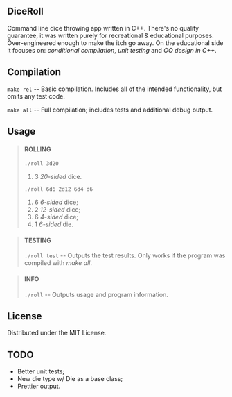 ## DiceRoll
Command line dice throwing app written in C++. There's no quality guarantee, it was written purely for recreational & educational purposes.
Over-engineered enough to make the itch go away. On the educational side it focuses on: _conditional compilation_, _unit testing_ and _OO design in C++_.

## Compilation
`make rel` -- Basic compilation. Includes all of the intended functionality, but omits any test code.

`make all` -- Full compilation; includes tests and additional debug output.

## Usage
> #### ROLLING
> `./roll 3d20`
> 1. 3 _20-sided_ dice.
>
> `./roll 6d6 2d12 6d4 d6`
> 1. 6 _6-sided_ dice;
> 1. 2 _12-sided_ dice;
> 1. 6 _4-sided_ dice;
> 1. 1 _6-sided_ die.

> #### TESTING
> `./roll test` -- Outputs the test results. Only works if the program was compiled with _make all_.

> #### INFO
> `./roll` -- Outputs usage and program information.

## License
Distributed under the MIT License.

## TODO
- Better unit tests;
- New die type w/ Die as a base class;
- Prettier output.
